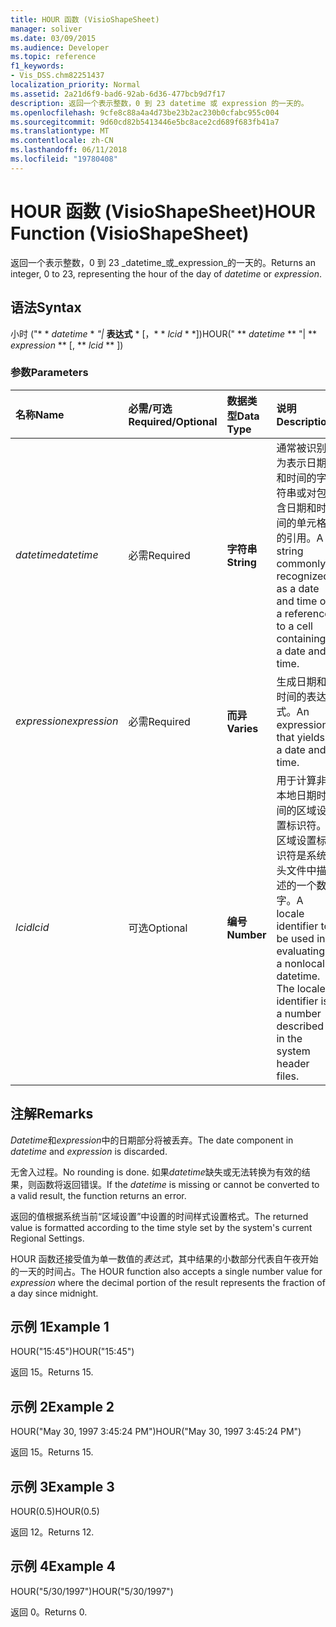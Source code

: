 ```yaml
---
title: HOUR 函数 (VisioShapeSheet)
manager: soliver
ms.date: 03/09/2015
ms.audience: Developer
ms.topic: reference
f1_keywords:
- Vis_DSS.chm82251437
localization_priority: Normal
ms.assetid: 2a21d6f9-bad6-92ab-6d36-477bcb9d7f17
description: 返回一个表示整数，0 到 23 datetime 或 expression 的一天的。
ms.openlocfilehash: 9cfe8c88a4a4d73be23b2ac230b0cfabc955c004
ms.sourcegitcommit: 9d60cd82b5413446e5bc8ace2cd689f683fb41a7
ms.translationtype: MT
ms.contentlocale: zh-CN
ms.lasthandoff: 06/11/2018
ms.locfileid: "19780408"
---
```

# <a name="hour-function-visioshapesheet"></a><span data-ttu-id="7fdef-103">HOUR 函数 (VisioShapeSheet)</span><span class="sxs-lookup"><span data-stu-id="7fdef-103">HOUR Function (VisioShapeSheet)</span></span>

<span data-ttu-id="7fdef-104">返回一个表示整数，0 到 23 _datetime_或_expression_的一天的。</span><span class="sxs-lookup"><span data-stu-id="7fdef-104">Returns an integer, 0 to 23, representing the hour of the day of  _datetime_ or  _expression_.</span></span>
  
## <a name="syntax"></a><span data-ttu-id="7fdef-105">语法</span><span class="sxs-lookup"><span data-stu-id="7fdef-105">Syntax</span></span>

<span data-ttu-id="7fdef-106">小时 ("* * *datetime* * *"|* **表达式** * [，* * *lcid* * *])</span><span class="sxs-lookup"><span data-stu-id="7fdef-106">HOUR(" ** *datetime* ** "| ** *expression* ** [, ** *lcid* ** ])</span></span> 
  
### <a name="parameters"></a><span data-ttu-id="7fdef-107">参数</span><span class="sxs-lookup"><span data-stu-id="7fdef-107">Parameters</span></span>

|<span data-ttu-id="7fdef-108">**名称**</span><span class="sxs-lookup"><span data-stu-id="7fdef-108">**Name**</span></span>|<span data-ttu-id="7fdef-109">**必需/可选**</span><span class="sxs-lookup"><span data-stu-id="7fdef-109">**Required/Optional**</span></span>|<span data-ttu-id="7fdef-110">**数据类型**</span><span class="sxs-lookup"><span data-stu-id="7fdef-110">**Data Type**</span></span>|<span data-ttu-id="7fdef-111">**说明**</span><span class="sxs-lookup"><span data-stu-id="7fdef-111">**Description**</span></span>|
|:-----|:-----|:-----|:-----|
| <span data-ttu-id="7fdef-112">_datetime_</span><span class="sxs-lookup"><span data-stu-id="7fdef-112">_datetime_</span></span> <br/> |<span data-ttu-id="7fdef-113">必需</span><span class="sxs-lookup"><span data-stu-id="7fdef-113">Required</span></span>  <br/> |<span data-ttu-id="7fdef-114">**字符串**</span><span class="sxs-lookup"><span data-stu-id="7fdef-114">**String**</span></span> <br/> | <span data-ttu-id="7fdef-115">通常被识别为表示日期和时间的字符串或对包含日期和时间的单元格的引用。</span><span class="sxs-lookup"><span data-stu-id="7fdef-115">A string commonly recognized as a date and time or a reference to a cell containing a date and time.</span></span>  <br/> |
| <span data-ttu-id="7fdef-116">_expression_</span><span class="sxs-lookup"><span data-stu-id="7fdef-116">_expression_</span></span> <br/> |<span data-ttu-id="7fdef-117">必需</span><span class="sxs-lookup"><span data-stu-id="7fdef-117">Required</span></span>  <br/> |<span data-ttu-id="7fdef-118">**而异**</span><span class="sxs-lookup"><span data-stu-id="7fdef-118">**Varies**</span></span> <br/> |<span data-ttu-id="7fdef-119">生成日期和时间的表达式。</span><span class="sxs-lookup"><span data-stu-id="7fdef-119">An expression that yields a date and time.</span></span>  <br/> |
| <span data-ttu-id="7fdef-120">_lcid_</span><span class="sxs-lookup"><span data-stu-id="7fdef-120">_lcid_</span></span> <br/> |<span data-ttu-id="7fdef-121">可选</span><span class="sxs-lookup"><span data-stu-id="7fdef-121">Optional</span></span>  <br/> |<span data-ttu-id="7fdef-122">**编号**</span><span class="sxs-lookup"><span data-stu-id="7fdef-122">**Number**</span></span> <br/> | <span data-ttu-id="7fdef-p101">用于计算非本地日期时间的区域设置标识符。区域设置标识符是系统头文件中描述的一个数字。</span><span class="sxs-lookup"><span data-stu-id="7fdef-p101">A locale identifier to be used in evaluating a nonlocal datetime. The locale identifier is a number described in the system header files.</span></span>  <br/> |
   
## <a name="remarks"></a><span data-ttu-id="7fdef-125">注解</span><span class="sxs-lookup"><span data-stu-id="7fdef-125">Remarks</span></span>

<span data-ttu-id="7fdef-126">*Datetime*和*expression*中的日期部分将被丢弃。</span><span class="sxs-lookup"><span data-stu-id="7fdef-126">The date component in  *datetime*  and  *expression*  is discarded.</span></span> 
  
<span data-ttu-id="7fdef-127">无舍入过程。</span><span class="sxs-lookup"><span data-stu-id="7fdef-127">No rounding is done.</span></span> <span data-ttu-id="7fdef-128">如果*datetime*缺失或无法转换为有效的结果，则函数将返回错误。</span><span class="sxs-lookup"><span data-stu-id="7fdef-128">If the  *datetime*  is missing or cannot be converted to a valid result, the function returns an error.</span></span> 
  
<span data-ttu-id="7fdef-129">返回的值根据系统当前“区域设置”中设置的时间样式设置格式。</span><span class="sxs-lookup"><span data-stu-id="7fdef-129">The returned value is formatted according to the time style set by the system's current Regional Settings.</span></span> 
  
<span data-ttu-id="7fdef-130">HOUR 函数还接受值为单一数值的*表达式*，其中结果的小数部分代表自午夜开始的一天的时间占。</span><span class="sxs-lookup"><span data-stu-id="7fdef-130">The HOUR function also accepts a single number value for  *expression*  where the decimal portion of the result represents the fraction of a day since midnight.</span></span> 
  
## <a name="example-1"></a><span data-ttu-id="7fdef-131">示例 1</span><span class="sxs-lookup"><span data-stu-id="7fdef-131">Example 1</span></span>

<span data-ttu-id="7fdef-132">HOUR("15:45")</span><span class="sxs-lookup"><span data-stu-id="7fdef-132">HOUR("15:45")</span></span>
  
<span data-ttu-id="7fdef-133">返回 15。</span><span class="sxs-lookup"><span data-stu-id="7fdef-133">Returns 15.</span></span>
  
## <a name="example-2"></a><span data-ttu-id="7fdef-134">示例 2</span><span class="sxs-lookup"><span data-stu-id="7fdef-134">Example 2</span></span>

<span data-ttu-id="7fdef-135">HOUR("May 30, 1997 3:45:24 PM")</span><span class="sxs-lookup"><span data-stu-id="7fdef-135">HOUR("May 30, 1997 3:45:24 PM")</span></span>
  
<span data-ttu-id="7fdef-136">返回 15。</span><span class="sxs-lookup"><span data-stu-id="7fdef-136">Returns 15.</span></span>
  
## <a name="example-3"></a><span data-ttu-id="7fdef-137">示例 3</span><span class="sxs-lookup"><span data-stu-id="7fdef-137">Example 3</span></span>

<span data-ttu-id="7fdef-138">HOUR(0.5)</span><span class="sxs-lookup"><span data-stu-id="7fdef-138">HOUR(0.5)</span></span>
  
<span data-ttu-id="7fdef-139">返回 12。</span><span class="sxs-lookup"><span data-stu-id="7fdef-139">Returns 12.</span></span>
  
## <a name="example-4"></a><span data-ttu-id="7fdef-140">示例 4</span><span class="sxs-lookup"><span data-stu-id="7fdef-140">Example 4</span></span>

<span data-ttu-id="7fdef-141">HOUR("5/30/1997")</span><span class="sxs-lookup"><span data-stu-id="7fdef-141">HOUR("5/30/1997")</span></span>
  
<span data-ttu-id="7fdef-142">返回 0。</span><span class="sxs-lookup"><span data-stu-id="7fdef-142">Returns 0.</span></span>
  

